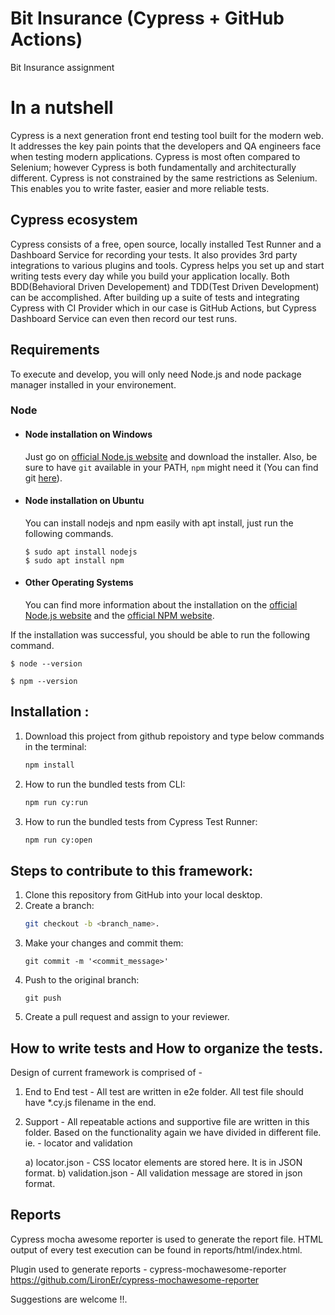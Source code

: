 # Bit Insurance (Cypress + GitHub Actions)
Bit Insurance assignment 
	
# In a nutshell
Cypress is a next generation front end testing tool built for the modern web. It addresses the key pain points that the developers and QA engineers face when testing modern applications.
Cypress is most often compared to Selenium; however Cypress is both fundamentally and architecturally different. Cypress is not constrained by the same restrictions as Selenium.
This enables you to write faster, easier and more reliable tests.

## Cypress ecosystem
Cypress consists of a free, open source, locally installed Test Runner and a Dashboard Service for recording your tests. It also provides 3rd party integrations to various plugins and tools.
Cypress helps you set up and start writing tests every day while you build your application locally. Both BDD(Behavioral Driven Developement) and TDD(Test Driven Development) can be accomplished.
After building up a suite of tests and integrating Cypress with CI Provider which in our case is GitHub Actions, but Cypress Dashboard Service can even then record our test runs.

## Requirements

To execute and develop, you will only need Node.js and node package manager installed in your environement.

### Node
- #### Node installation on Windows

  Just go on [official Node.js website](https://nodejs.org/) and download the installer.
Also, be sure to have `git` available in your PATH, `npm` might need it (You can find git [here](https://git-scm.com/)).

- #### Node installation on Ubuntu

  You can install nodejs and npm easily with apt install, just run the following commands.

      $ sudo apt install nodejs
      $ sudo apt install npm

- #### Other Operating Systems
  You can find more information about the installation on the [official Node.js website](https://nodejs.org/) and the [official NPM website](https://npmjs.org/).

If the installation was successful, you should be able to run the following command.

    $ node --version
    
    $ npm --version

## Installation :
1. Download this project from github repoistory and type below commands in the terminal: 
	```bash
	npm install
	```
2. How to run the bundled tests from CLI:
	```bash
	npm run cy:run
	```
3. How to run the bundled tests from Cypress Test Runner:
	```bash
	npm run cy:open
	```

## Steps to contribute to this framework:
1. Clone this repository from GitHub into your local desktop.
2. Create a branch:
	```bash
	git checkout -b <branch_name>.
	```
3. 	Make your changes and commit them:
	```
	git commit -m '<commit_message>'
	```
4. Push to the original branch: 
	```
	git push
	```
5. Create a pull request and assign to your reviewer.

## How to write tests and How to organize the tests.
Design of current framework is comprised of -

1. End to End test - All test are written in e2e folder. All test file should have *.cy.js filename in the end.
2. Support - All repeatable actions and supportive file are written in this folder. Based on the functionality again we have divided in different file. ie. - locator and validation 
  
   a) locator.json - CSS locator elements are stored here. It is in JSON format.
   b) validation.json - All validation message are stored in json format.

## Reports

Cypress mocha awesome reporter is used to generate the report file. HTML output of every test execution can be found in reports/html/index.html.

Plugin used to generate reports - cypress-mochawesome-reporter https://github.com/LironEr/cypress-mochawesome-reporter


Suggestions are welcome !!.
